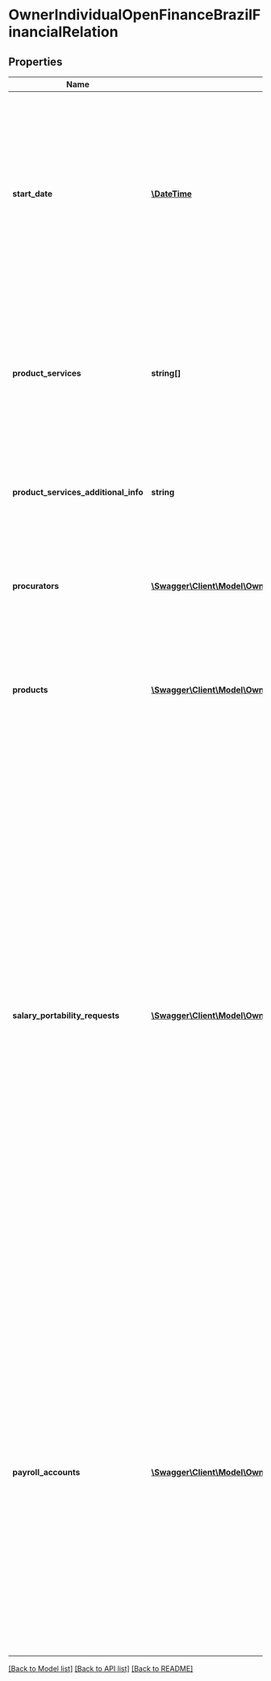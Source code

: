 # OwnerIndividualOpenFinanceBrazilFinancialRelation

## Properties
Name | Type | Description | Notes
------------ | ------------- | ------------- | -------------
**start_date** | [**\DateTime**](\DateTime.md) | The ISO-8601 timestamp when the financial relationship between the individual and the institution started.  &gt; **Non-nullable:** A value must be returned by Brazil&#x27;s open finance network. | 
**product_services** | **string[]** | A list of products that the individual has with the institution.  &gt; **Non-nullable:** A value must be returned by Brazil&#x27;s open finance network. | 
**product_services_additional_info** | **string** | Additional information regarding the products that the individual has. | 
**procurators** | [**\Swagger\Client\Model\OwnerIndividualFinancialRelationProcurators[]**](OwnerIndividualFinancialRelationProcurators.md) | Information regarding any individuals or companies that can act on behalf of the owner. | 
**products** | [**\Swagger\Client\Model\OwnerIndividualFinancialRelationProducts[]**](OwnerIndividualFinancialRelationProducts.md) | Details regarding any additional products that the individual has with the institution. | 
**salary_portability_requests** | [**\Swagger\Client\Model\OwnerIndividualFinancialRelationSalaryPortabilityRequests[]**](OwnerIndividualFinancialRelationSalaryPortabilityRequests.md) | Details regarding any salary portability requests that the individual has made with the institution.  A salary portability is a request to transfer the individual&#x27;s salary from their employer&#x27;s &#x27;payroll&#x27; bank account to another bank account.  &gt; 📘  &gt; &gt; Please note that the receiving bank account cannot terminate a salary portability (or be informed that it has been termnated). Only the employer&#x27;s payroll bank is able to provide this information. As such, the portabilities listed here may not be up-to-date. | [optional] 
**payroll_accounts** | [**\Swagger\Client\Model\OwnerIndividualFinancialRelationPayrollAccounts[]**](OwnerIndividualFinancialRelationPayrollAccounts.md) | Details regarding any payroll bank accounts that are associated with the individual. That is, each time the indivudal has a new employer that they receive a salary from, it should be listed here.  &gt; 📘 &gt; &gt; Past employers may not close the payroll account for the indiviual. As such, the payroll accounts listed here may not be up-to-date. | [optional] 

[[Back to Model list]](../../README.md#documentation-for-models) [[Back to API list]](../../README.md#documentation-for-api-endpoints) [[Back to README]](../../README.md)

